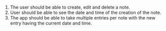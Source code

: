 1. The user should be able to create, edit and delete a note.
2. User should be able to see the date and time of the creation of the note.
3. The app should be able to take multiple entries per note with the new entry having the current date and time.
